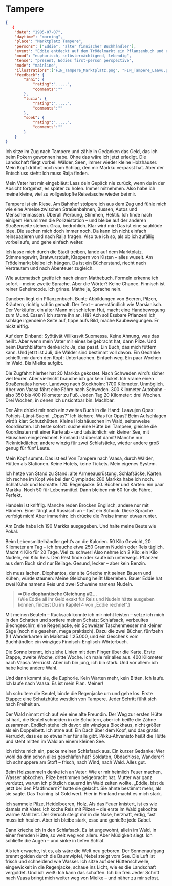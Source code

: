 # Tampere

```json
{
   {
    "date": "1985-07-07",
    "daytime": "morning",
    "place": "Marktplatz Tampere",
    "persons": ["Eddie", "alter finnischer Buchhändler"],
    "event": "Eddie entdeckt auf dem Trödelmarkt ein Pflanzenbuch und einen Laavu-Führer, entwickelt einen Plan: zu Fuß nach Vaasa, mit Hütten und Proviant. Sie kauft Ausrüstung und rechnet mit großer Euphorie ihre Route durch.",
    "mood": "euphorisch, selbstermächtigend, lebendig",
    "tense": "present, Eddies first-person perspective",
    "mode": "mainline",
    "illustrations":["FIN_Tampere_Marktplatz.png", "FIN_Tampere_Laavu.png"],
    "feedback": {
        "anni": {
            "rating":".....",
            "comments":""
        },
        "lucia": {
            "rating":".....",
            "comments":""
        },
        "soek": {
            "rating":".....",
            "comments":""
        }
    }
}
```

Ich sitze im Zug nach Tampere und zähle in Gedanken das Geld, das ich beim
Pokern gewonnen habe. Ohne das wäre ich jetzt erledigt. Die Landschaft fliegt
vorbei: Wälder, Seen, immer wieder kleine Holzhäuser. Mein Kopf dröhnt noch vom
Schlag, den mir Markku verpasst hat. Aber der Entschluss steht: Ich muss Raija
finden.

Mein Vater hat mir eingebläut: Lass dein Gepäck nie zurück, wenn du in der
Absicht fortgehst, es später zu holen. Immer mitnehmen. Also habe ich meine
kleine, viel zu vollgestopfte Reisetasche wieder bei mir.

Tampere ist ein Riese. Am Bahnhof stolpere ich aus dem Zug und fühle mich wie
eine Ameise zwischen Straßenbahnen, Bussen, Autos und Menschenmassen. Überall
Werbung, Stimmen, Hektik. Ich finde nach einigem Herumirren die Polizeistation –
und bleibe auf der anderen Straßenseite stehen. Grau, bedrohlich. Klar wird mir:
Das ist eine saublöde Idee. Die suchen mich doch immer noch. Da kann ich nicht
einfach reinspazieren und nach Raija fragen. Also tue ich so, als ob ich
zufällig vorbeilaufe, und gehe einfach weiter.

Ich lasse mich durch die Stadt treiben, lande auf dem Marktplatz. Stimmengewirr,
Bratwurstduft, Klappern von Kisten – alles wuselt. Am Trödelmarkt bleibe ich
hängen. Da ist ein Bücherstand, riecht nach Vertrautem und nach Abenteuer
zugleich.

Wie automatisch greife ich nach einem Mathebuch. Formeln erkenne ich sofort –
meine zweite Sprache. Aber die Wörter? Keine Chance. Finnisch ist reiner
Geheimcode. Ich grinse. Mathe ja, Sprache nein.

Daneben liegt ein Pflanzenbuch. Bunte Abbildungen von Beeren, Pilzen, Kräutern,
richtig schön gemalt. Der Text – unverständlich wie Marsianisch. Der Verkäufer,
ein alter Mann mit schiefem Hut, macht eine Handbewegung zum Mund. Essen? Ich
starre ihn an. Hä? Ach so! Essbare Pflanzen! Ich schlage irgendeine Seite auf,
tippe aufs Bild, mache Kaubewegungen. Er nickt eifrig.

Auf dem Einband: Syötävät Villikasvit Suomessa. Keine Ahnung, was das heißt.
Aber wenn mein Vater mir eines beigebracht hat, dann Pilze. Und beim
Durchblättern denke ich: Ja, das passt. Ein Buch, das mich füttern kann. Und
jetzt ist Juli, die Wälder sind bestimmt voll davon. Ein Gedanke schießt mir
durch den Kopf: Untertauchen. Einfach weg. Ein paar Wochen im Wald. Bis Mielke
aufgibt.

Die Zugfahrt hierher hat 20 Markka gekostet. Nach Schweden wird’s sicher viel
teurer. Aber vielleicht brauche ich gar kein Ticket. Ich krame einen
Straßenatlas hervor. Landweg nach Stockholm: 1700 Kilometer. Unmöglich. Aber von
Vaasa fährt eine Fähre nach Schweden. 300 Kilometer Autobahn – also 350 bis 400
Kilometer zu Fuß. Jeden Tag 20 Kilometer: drei Wochen. Drei Wochen, in denen ich
unsichtbar bin. Machbar.

Der Alte drückt mir noch ein zweites Buch in die Hand: Laavujen Opas:
Pohjois-Länsi-Suomi. „Opas?“ Ich kichere. Was für Opas? Beim Aufschlagen wird’s
klar: Schutzhütten. Kleine Holzhäuschen im Wald, seitenweise Koordinaten. Ich
teste sofort: suche eine Hütte bei Tampere, gleiche die Koordinaten mit einer
Karte ab – und tatsächlich: ein kleiner See, mit Häuschen eingezeichnet.
Finnland ist übersät damit! Manche nur Picknickdächer, andere winzig für zwei
Schlafsäcke, wieder andere groß genug für fünf Leute.

Mein Kopf summt. Das ist es! Von Tampere nach Vaasa, durch Wälder, Hütten als
Stationen. Keine Hotels, keine Tickets. Mein eigenes System.

Ich hetze von Stand zu Stand: alte Armeeausrüstung, Schlafsäcke, Karten. Ich
rechne im Kopf wie bei der Olympiade: 280 Markka habe ich noch. Schlafsack und
Isomatte: 120. Regenjacke: 50. Bücher und Karten: ein paar Markka. Noch 50 für
Lebensmittel. Dann bleiben mir 60 für die Fähre. Perfekt.

Handeln ist knifflig. Manche reden Brocken Englisch, andere nur mit Händen.
Einer fängt auf Russisch an – fast ein Schock. Diese Sprache verfolgt mich! Aber
immerhin: Ich drücke die Preise immer etwas runter.

Am Ende habe ich 190 Markka ausgegeben. Und halte meine Beute wie Pokal.

Beim Lebensmittelhändler geht’s an die Kalorien. 50 Kilo Gewicht, 20 Kilometer
am Tag – ich brauche etwa 250 Gramm Nudeln oder Reis täglich. Macht 4 Kilo für
20 Tage. Viel zu schwer! Also nehme ich 2 Kilo: ein Kilo Nudeln, ein Kilo Reis.
Den Rest finde oder kaufe ich unterwegs. Pflanzen aus dem Buch sind nur Beilage.
Gesund, lecker – aber kein Benzin.

Ich muss lachen. Diophantos, der alte Grieche mit seinen Bauern und Kühen, würde
staunen: Meine Gleichung heißt Überleben. Bauer Eddie hat zwei Kühe namens Reis
und zwei Schweine namens Nudeln.

> **➡ Die diophantische Gleichung #2...**\
> (Wie Eddie all ihr Geld exakt für Reis und Nudeln hätte ausgeben können, findest Du im Kapitel 4 von „Eddie rechnet“.)

Mit meinen Beuteln – Rucksack konnte ich mir nicht leisten – setze ich mich in
den Schatten und sortiere meinen Schatz: Schlafsack, verbeultes Blechgeschirr,
eine Regenjacke, ein Schweizer Taschenmesser mit kleiner Säge (noch nie gesehen,
mega praktisch). Dazu die zwei Bücher, fünfzehn (!!) Wanderkarten im Maßstab
1:25.000, und ein Geschenk vom Buchhändler: ein winziges
Finnisch–Englisch-Wörterbuch.

Die Sonne brennt, ich ziehe Linien mit dem Finger über die Karte. Erste Etappe,
zweite Woche, dritte Woche. Ich male mir alles aus. 400 Kilometer nach Vaasa.
Verrückt. Aber ich bin jung, ich bin stark. Und vor allem: ich habe keine andere
Wahl.

Und dann kommt sie, die Euphorie. Kein Warten mehr, kein Bitten. Ich laufe. Ich
laufe nach Vaasa. Es ist mein Plan. Meiner!

Ich schultere die Beutel, binde die Regenjacke um und gehe los. Erste Etappe:
eine Schutzhütte westlich von Tampere. Jeder Schritt fühlt sich nach Freiheit
an.

Der Wald nimmt mich auf wie eine alte Freundin. Der Weg zur ersten Hütte ist
hart, die Beutel schneiden in die Schultern, aber ich beiße die Zähne zusammen.
Endlich stehe ich davor: ein winziges Blockhaus, nicht größer als ein
Doppelbett. Ich atme auf. Ein Dach über dem Kopf, und das gratis. Verrückt, dass
es so etwas hier für alle gibt. Pikku-Ahvenisto heißt die Hütte und steht mitten
im Wald an einem kleinen See.

Ich richte mich ein, packe meinen Schlafsack aus. Ein kurzer Gedanke: Wer wohl
da drin schon alles geschlafen hat? Soldaten, Obdachlose, Wanderer? Ich
schnuppere am Stoff – frisch, nach Wind, nach Wald. Alles gut.

Beim Holzsammeln denke ich an Vater. Wie er mir heimlich Feuer machen, Wasser
abkochen, Pilze bestimmen beigebracht hat. Mutter war ganz verdutzt, warum ich
plötzlich dauernd im Wald zelten wollte. „Eddie, bist du jetzt bei den
Pfadfindern?“ hatte sie gelacht. Sie ahnte bestimmt mehr, als sie sagte. Das
Training ist Gold wert. Hier in Finnland macht es mich stark.

Ich sammele Pilze, Heidelbeeren, Holz. Als das Feuer knistert, ist es wie damals
mit Vater. Ich koche Reis mit Pilzen – die erste im Wald gekochte warme
Mahlzeit. Der Geruch steigt mir in die Nase, herzhaft, erdig, fast muss ich
heulen. Aber ich bleibe stark, esse und genieße jede Gabel.

Dann krieche ich in den Schlafsack. Es ist ungewohnt, allein im Wald, in einer
fremden Hütte, so weit weg von allem. Aber Müdigkeit siegt. Ich schließe die
Augen – und sinke in tiefen Schlaf.

Als ich erwache, ist es, als wäre die Welt neu geboren. Der Sonnenaufgang brennt
golden durch die Baumwipfel, Nebel steigt vom See. Die Luft ist frisch und
schneidend wie Wasser. Ich sitze auf der Hüttenschwelle, eingewickelt in die
Regenjacke, schaue ins Licht, wie es die Landschaft vergoldet. Und ich weiß: Ich
kann das schaffen. Ich bin frei. Jeder Schritt nach Vaasa bringt mich weiter weg
von Mielke – und näher zu mir selbst.
